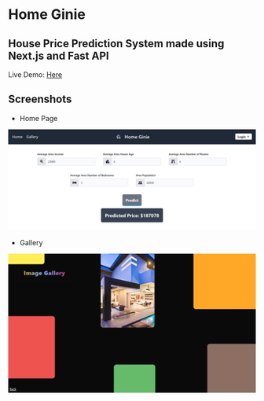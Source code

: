 # Home Ginie

## House Price Prediction System made using Next.js and Fast API

Live Demo: [Here](https://home-ginie.vercel.app/)

## Screenshots

- Home Page
  
![Home Page](/screenshots/home.jpg)

- Gallery
  
![Gallery](/screenshots/gallery.jpg)
